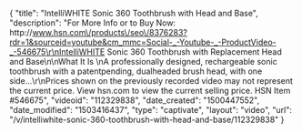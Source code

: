 {
    "title": "IntelliWHITE Sonic 360 Toothbrush with Head and Base",
    "description": "For More Info or to Buy Now: http:\/\/www.hsn.com\/products\/seo\/8376283?rdr=1&sourceid=youtube&cm_mmc=Social-_-Youtube-_-ProductVideo-_-546675\r\nIntelliWHITE Sonic 360 Toothbrush with Replacement Head and Base\n\nWhat It Is \nA professionally designed, rechargeable sonic toothbrush with a patentpending, dualheaded brush head, with one side...\r\nPrices shown on the previously recorded video may not represent the current price.  View hsn.com to view the current selling price. HSN Item #546675",
    "videoid": "112329838",
    "date_created": "1500447552",
    "date_modified": "1503416437",
    "type": "captivate",
    "layout": "video",
    "url": "\/v\/intelliwhite-sonic-360-toothbrush-with-head-and-base\/112329838"
}